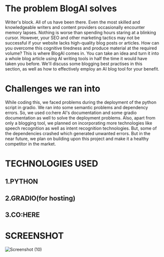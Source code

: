 # The problem BlogAI solves
Writer's block. All of us have been there. Even the most skilled and knowledgeable writers and content providers occasionally encounter memory lapses. Nothing is worse than spending hours staring at a blinking cursor. However, your SEO and other marketing tactics may not be successful if your website lacks high-quality blog posts or articles. How can you overcome this cognitive tiredness and produce material at the required volume? This is where BlogAI comes in. You can take an idea and turn it into a whole blog article using AI writing tools in half the time it would have taken you before. We'll discuss some blogging best practises in this section, as well as how to effectively employ an AI blog tool for your benefit.

# Challenges we ran into
While coding this, we faced problems during the deployment of the python script in gradio. We ran into some semantic problems and dependency errors. So, we used co:here AI's documentation and some gradio documentation as well to solve the deployment problems. Also, apart from only a blogging tool, we planned on incorporating more technologies like speech recognition as well as intent recognition technologies. But, some of the dependencies crashed which generated unwanted errors. But in the near future, we plan on building upon this project and make it a healthy competitor in the market.

# TECHNOLOGIES USED

## 1.PYTHON
## 2.GRADIO(for hosting)
## 3.CO:HERE

# SCREENSHOT 

![Screenshot (10)](https://github.com/Hritambhar/blog_Post/assets/91551994/44ac2e92-50f1-4e3a-8150-dd230ac56a9c)
